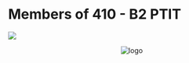 # Members of 410 - B2 PTIT
![](https://github.com/Haidzls)

<p align="center">
<img src="https://github.com/thanhquyet24ptit/410_server/blob/main/public/images/title-logo.png" alt="logo">
